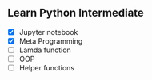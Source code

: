 ## Learn Python Intermediate

- [x] Jupyter notebook
- [x] Meta Programming
- [ ] Lamda function
- [ ] OOP
- [ ] Helper functions
